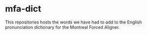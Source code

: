 # mfa-dict

This repositories hosts the words we have had to add to the English pronunciation dictionary 
for the Montreal Forced Aligner.
